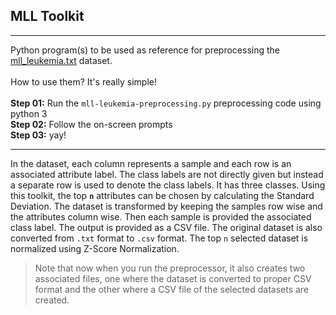 ## MLL Toolkit

---

Python program(s) to be used as reference for preprocessing the <a href="https://github.com/kalyaniuniversity/mgx-datasets/tree/master/MLL/datasets/mll_leukemia.txt" target="_blank">mll_leukemia.txt</a> dataset.
<br/><br/>
How to use them? It's really simple!
<br/></br>
<b>Step 01:</b>&nbsp;Run the `mll-leukemia-preprocessing.py` preprocessing code using python 3<br/>
<b>Step 02:</b>&nbsp;Follow the on-screen prompts<br/>
<b>Step 03:</b>&nbsp;yay!

---

In the dataset, each column represents a sample and each row is an associated attribute label. The class labels are not directly given but instead a separate row is used to denote the class labels. It has three classes. Using this toolkit, the top **`n`** attributes can be chosen by calculating the Standard Deviation. The dataset is transformed by keeping the samples row wise and the attributes column wise. Then each sample is provided the associated class label. The output is provided as a CSV file. The original dataset is also converted from `.txt` format to `.csv` format. The top `n` selected dataset is normalized using Z-Score Normalization.

> Note that now when you run the preprocessor, it also creates two associated files, one where the dataset is converted to proper CSV format and the other where a CSV file of the selected datasets are created.